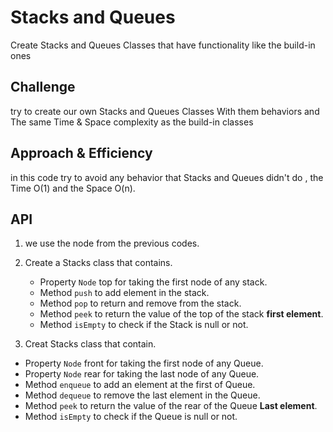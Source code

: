 # Stacks and Queues

Create Stacks and Queues Classes that have functionality like the build-in ones  


## Challenge

try to create our own Stacks and Queues Classes With them behaviors and The same Time & Space complexity as the build-in classes

## Approach & Efficiency

in this code try to avoid any behavior that Stacks and Queues didn't do , the Time O(1) and the Space O(n).
## API

1. we use the node from the previous codes.

2. Create a Stacks class that contains.

   - Property `Node` top for taking the first node of any stack.
   - Method `push` to add element in the stack.
   - Method `pop` to return and remove from the stack.
   - Method `peek` to return the value of the top of the stack **first element**.
   - Method `isEmpty` to check if the Stack is null or not.
    

3. Creat Stacks class that contain.

- Property `Node` front for taking the first node of any Queue.
- Property `Node` rear for taking the last node of any Queue.
- Method `enqueue` to add an element at the first of Queue.
- Method `dequeue` to remove the last element in the Queue.
- Method `peek` to return the value of the rear of the Queue **Last element**.
- Method `isEmpty` to check if the Queue is null or not.